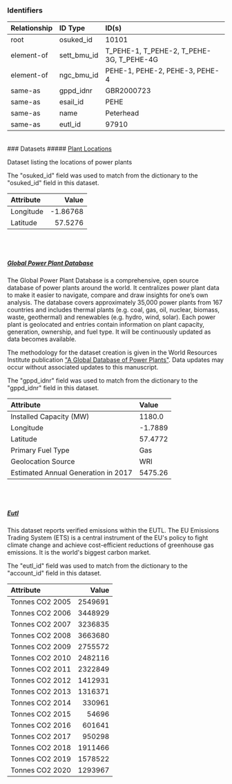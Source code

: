 ### Identifiers

| Relationship   | ID Type     | ID(s)                                    |
|:---------------|:------------|:-----------------------------------------|
| root           | osuked_id   | 10101                                    |
| element-of     | sett_bmu_id | T_PEHE-1, T_PEHE-2, T_PEHE-3G, T_PEHE-4G |
| element-of     | ngc_bmu_id  | PEHE-1, PEHE-2, PEHE-3, PEHE-4           |
| same-as        | gppd_idnr   | GBR2000723                               |
| same-as        | esail_id    | PEHE                                     |
| same-as        | name        | Peterhead                                |
| same-as        | eutl_id     | 97910                                    |

<br>
### Datasets
##### <a href="https://raw.githubusercontent.com/OSUKED/Dictionary-Datasets/main/datasets/plant-locations/datapackage.json">Plant Locations</a>

Dataset listing the locations of power plants

The "osuked_id" field was used to match from the dictionary to the "osuked_id" field in this dataset.

| Attribute   |    Value |
|:------------|---------:|
| Longitude   | -1.86768 |
| Latitude    | 57.5276  |

<br><br>
##### <a href="https://raw.githubusercontent.com/OSUKED/Dictionary-Datasets/main/datasets/global-power-plant-database/datapackage.json">Global Power Plant Database</a>

The Global Power Plant Database is a comprehensive, open source database of power plants around the world. It centralizes power plant data to make it easier to navigate, compare and draw insights for one’s own analysis. The database covers approximately 35,000 power plants from 167 countries and includes thermal plants (e.g. coal, gas, oil, nuclear, biomass, waste, geothermal) and renewables (e.g. hydro, wind, solar). Each power plant is geolocated and entries contain information on plant capacity, generation, ownership, and fuel type. It will be continuously updated as data becomes available. 

The methodology for the dataset creation is given in the World Resources Institute publication ["A Global Database of Power Plants"](https://www.wri.org/research/global-database-power-plants). Data updates may occur without associated updates to this manuscript.

The "gppd_idnr" field was used to match from the dictionary to the "gppd_idnr" field in this dataset.

| Attribute                           | Value   |
|:------------------------------------|:--------|
| Installed Capacity (MW)             | 1180.0  |
| Longitude                           | -1.7889 |
| Latitude                            | 57.4772 |
| Primary Fuel Type                   | Gas     |
| Geolocation Source                  | WRI     |
| Estimated Annual Generation in 2017 | 5475.26 |

<br><br>
##### <a href="https://raw.githubusercontent.com/OSUKED/Dictionary-Datasets/main/datasets/eutl/datapackage.json">Eutl</a>

This dataset reports verified emissions within the EUTL. The EU Emissions Trading System (ETS) is a central instrument of the EU's policy to fight climate change and achieve cost-efficient reductions of greenhouse gas emissions. It is the world's biggest carbon market.

The "eutl_id" field was used to match from the dictionary to the "account_id" field in this dataset.

| Attribute       |   Value |
|:----------------|--------:|
| Tonnes CO2 2005 | 2549691 |
| Tonnes CO2 2006 | 3448929 |
| Tonnes CO2 2007 | 3236835 |
| Tonnes CO2 2008 | 3663680 |
| Tonnes CO2 2009 | 2755572 |
| Tonnes CO2 2010 | 2482116 |
| Tonnes CO2 2011 | 2322849 |
| Tonnes CO2 2012 | 1412931 |
| Tonnes CO2 2013 | 1316371 |
| Tonnes CO2 2014 |  330961 |
| Tonnes CO2 2015 |   54696 |
| Tonnes CO2 2016 |  601641 |
| Tonnes CO2 2017 |  950298 |
| Tonnes CO2 2018 | 1911466 |
| Tonnes CO2 2019 | 1578522 |
| Tonnes CO2 2020 | 1293967 |
